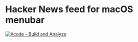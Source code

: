 # Hacker News feed for macOS menubar

[![Xcode - Build and Analyze](https://github.com/slaiyer/hacker-news-menu-feed/actions/workflows/xcodebuild.yml/badge.svg)](https://github.com/slaiyer/hacker-news-menu-feed/actions/workflows/xcodebuild.yml)

